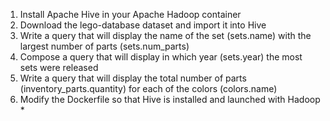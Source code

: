 1. Install Apache Hive in your Apache Hadoop container
2. Download the lego-database dataset and import it into Hive
3. Write a query that will display the name of the set (sets.name) with the largest number of parts (sets.num_parts)
4. Compose a query that will display in which year (sets.year) the most sets were released
5. Write a query that will display the total number of parts (inventory_parts.quantity) for each of the colors (colors.name)
6. Modify the Dockerfile so that Hive is installed and launched with Hadoop *
